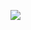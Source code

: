 [![](https://www.herokucdn.com/deploy/button.png)](https://heroku.com/deploy?template=https://github.com/xfwec9x/khtydcersrg.git)
